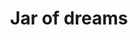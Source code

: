 ---
layout: item
title: Jar of dreams
item-id: 24495
datatable: true
id: 24495
name: "Jar of dreams"
members: true
lowalch: 0
highalch: 0
examine: "With this jar, your dreams can come true!"
monsters:
  - id: 9416
    name: "Phosani's Nightmare"
    members: true
    combat_level: 1024
    wiki_url: "https://oldschool.runescape.wiki/w/The_Nightmare"
    drops:
      - quantity: "1"
        rarity: 0.0005263157894736842
    image: "https://oldschool.runescape.wiki/images/thumb/7/7d/The_Nightmare.png/250px-The_Nightmare.png?0128a"
  - id: 9425
    name: "The Nightmare"
    members: true
    combat_level: 814
    wiki_url: "https://oldschool.runescape.wiki/w/The_Nightmare"
    drops:
      - quantity: "1"
        rarity: 0.0005263157894736842
    image: "https://oldschool.runescape.wiki/images/thumb/7/7d/The_Nightmare.png/250px-The_Nightmare.png?0128a"
---